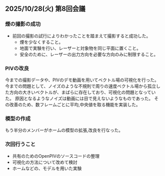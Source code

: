 ## 2025/10/28(火) 第8回会議

### 煙の撮影の成功
* 前回の撮影の試行によりわかったことを踏まえて撮影すると成功した。
  * 煙を少なくすること。
  * 地面で実験を行い、レーザーと対象物を同じ平面に置くこと。
  * 安全のために、レーザーの出力方向を必要な方向のみに制限すること。

### PIVの改良
今までの撮影データや、PIVのデモ動画を用いてベクトル場の可視化を行った。
今までの問題として、ノイズのような不規則で周りの速度ベクトル場から孤立した方向の大きいベクトルが、まばらに存在しており、可視化の問題となっていた。
原因となるようなノイズは動画には目で見えないようなものであった。
その改善のため、数フレームごとに平均,中央値を取る機能を実装した。

### 模型の作成
もう半分のメンバーがホームの模型の拡張,改良を行なった。

### 次回行うこと
* 共有のためのOpenPIVのソースコードの整理
* 可視化の方法について改めて検討
* ホームなどの、モデルを用いた実験